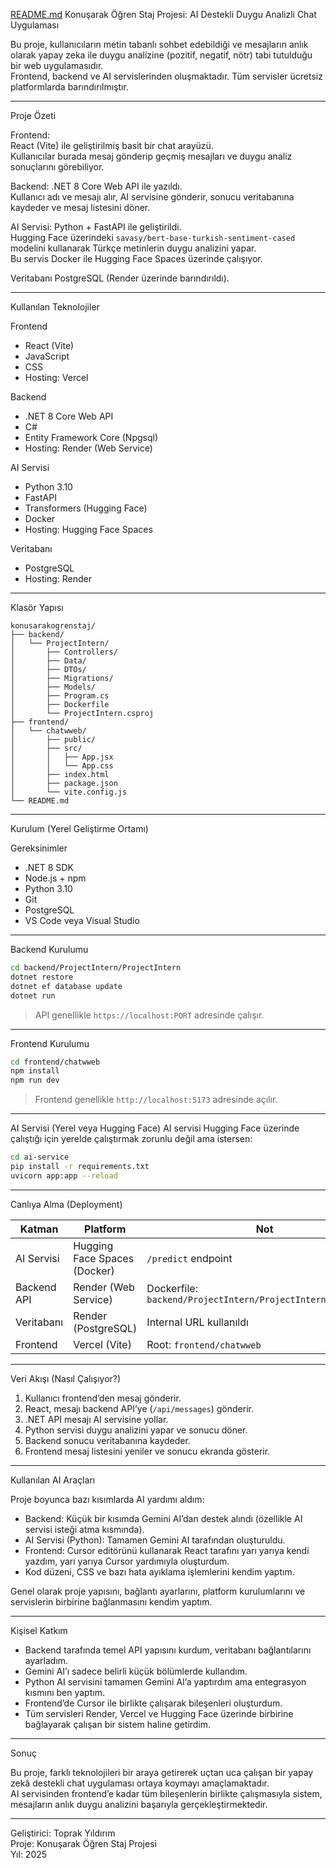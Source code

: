 [README.md](https://github.com/user-attachments/files/23064210/README.md)
Konuşarak Öğren Staj Projesi: AI Destekli Duygu Analizli Chat Uygulaması

Bu proje, kullanıcıların metin tabanlı sohbet edebildiği ve mesajların anlık olarak yapay zeka ile duygu analizine (pozitif, negatif, nötr) tabi tutulduğu bir web uygulamasıdır.  
Frontend, backend ve AI servislerinden oluşmaktadır. Tüm servisler ücretsiz platformlarda barındırılmıştır.

---

Proje Özeti

Frontend:  
React (Vite) ile geliştirilmiş basit bir chat arayüzü.  
Kullanıcılar burada mesaj gönderip geçmiş mesajları ve duygu analiz sonuçlarını görebiliyor.

Backend: 
.NET 8 Core Web API ile yazıldı.  
Kullanıcı adı ve mesajı alır, AI servisine gönderir, sonucu veritabanına kaydeder ve mesaj listesini döner.

AI Servisi:
Python + FastAPI ile geliştirildi.  
Hugging Face üzerindeki `savasy/bert-base-turkish-sentiment-cased` modelini kullanarak Türkçe metinlerin duygu analizini yapar.  
Bu servis Docker ile Hugging Face Spaces üzerinde çalışıyor.

Veritabanı
PostgreSQL (Render üzerinde barındırıldı).

---

Kullanılan Teknolojiler

Frontend
- React (Vite)
- JavaScript
- CSS  
- Hosting: Vercel

Backend
- .NET 8 Core Web API
- C#
- Entity Framework Core (Npgsql)
- Hosting: Render (Web Service)

AI Servisi
- Python 3.10
- FastAPI
- Transformers (Hugging Face)
- Docker
- Hosting: Hugging Face Spaces

Veritabanı
- PostgreSQL
- Hosting: Render

---

Klasör Yapısı

```
konusarakogrenstaj/
├── backend/
│   └── ProjectIntern/
│       ├── Controllers/
│       ├── Data/
│       ├── DTOs/
│       ├── Migrations/
│       ├── Models/
│       ├── Program.cs
│       ├── Dockerfile
│       └── ProjectIntern.csproj
├── frontend/
│   └── chatwweb/
│       ├── public/
│       ├── src/
│       │   ├── App.jsx
│       │   └── App.css
│       ├── index.html
│       ├── package.json
│       └── vite.config.js
└── README.md
```

---

Kurulum (Yerel Geliştirme Ortamı)

Gereksinimler
- .NET 8 SDK  
- Node.js + npm  
- Python 3.10  
- Git  
- PostgreSQL  
- VS Code veya Visual Studio

---

Backend Kurulumu
```bash
cd backend/ProjectIntern/ProjectIntern
dotnet restore
dotnet ef database update
dotnet run
```
> API genellikle `https://localhost:PORT` adresinde çalışır.

---

Frontend Kurulumu
```bash
cd frontend/chatwweb
npm install
npm run dev
```
> Frontend genellikle `http://localhost:5173` adresinde açılır.

---

AI Servisi (Yerel veya Hugging Face)
AI servisi Hugging Face üzerinde çalıştığı için yerelde çalıştırmak zorunlu değil ama istersen:
```bash
cd ai-service
pip install -r requirements.txt
uvicorn app:app --reload
```

---

Canlıya Alma (Deployment)

| Katman | Platform | Not |
|--------|-----------|-----|
| AI Servisi| Hugging Face Spaces (Docker) | `/predict` endpoint |
| Backend API | Render (Web Service) | Dockerfile: `backend/ProjectIntern/ProjectIntern/Dockerfile` |
| Veritabanı | Render (PostgreSQL) | Internal URL kullanıldı |
| Frontend | Vercel (Vite) | Root: `frontend/chatwweb` |

---

Veri Akışı (Nasıl Çalışıyor?)

1. Kullanıcı frontend’den mesaj gönderir.  
2. React, mesajı backend API’ye (`/api/messages`) gönderir.  
3. .NET API mesajı AI servisine yollar.  
4. Python servisi duygu analizini yapar ve sonucu döner.  
5. Backend sonucu veritabanına kaydeder.  
6. Frontend mesaj listesini yeniler ve sonucu ekranda gösterir.

---

Kullanılan AI Araçları

Proje boyunca bazı kısımlarda AI yardımı aldım:

- Backend: Küçük bir kısımda Gemini AI’dan destek alındı (özellikle AI servisi isteği atma kısmında).  
- AI Servisi (Python): Tamamen Gemini AI tarafından oluşturuldu.  
- Frontend: Cursor editörünü kullanarak React tarafını yarı yarıya kendi yazdım, yarı yarıya Cursor yardımıyla oluşturdum.  
- Kod düzeni, CSS ve bazı hata ayıklama işlemlerini kendim yaptım.  

Genel olarak proje yapısını, bağlantı ayarlarını, platform kurulumlarını ve servislerin birbirine bağlanmasını kendim yaptım.

---

Kişisel Katkım

- Backend tarafında temel API yapısını kurdum, veritabanı bağlantılarını ayarladım.  
- Gemini AI’ı sadece belirli küçük bölümlerde kullandım.  
- Python AI servisini tamamen Gemini AI’a yaptırdım ama entegrasyon kısmını ben yaptım.  
- Frontend’de Cursor ile birlikte çalışarak bileşenleri oluşturdum.  
- Tüm servisleri Render, Vercel ve Hugging Face üzerinde birbirine bağlayarak çalışan bir sistem haline getirdim.

---

Sonuç

Bu proje, farklı teknolojileri bir araya getirerek uçtan uca çalışan bir yapay zekâ destekli chat uygulaması ortaya koymayı amaçlamaktadır.  
AI servisinden frontend’e kadar tüm bileşenlerin birlikte çalışmasıyla sistem, mesajların anlık duygu analizini başarıyla gerçekleştirmektedir.

---

Geliştirici: Toprak Yıldırım  
Proje: Konuşarak Öğren Staj Projesi  
Yıl: 2025
